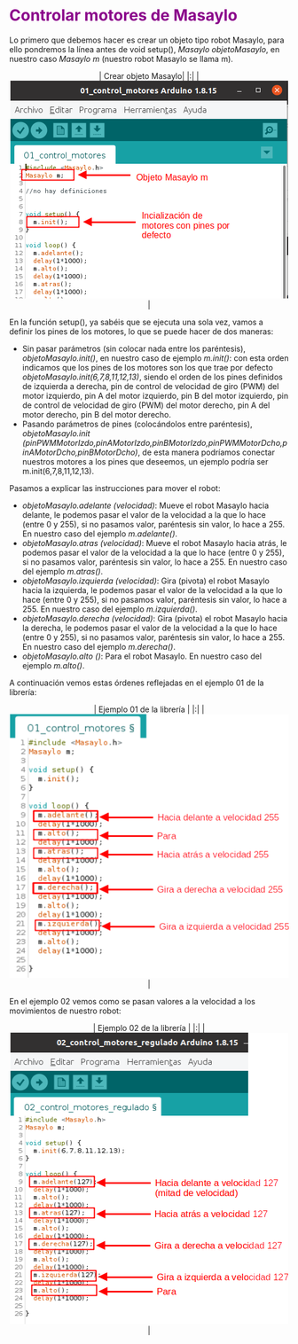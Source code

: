 # <FONT COLOR=#8B008B>Controlar motores de Masaylo</font>
Lo primero que debemos hacer es crear un objeto tipo robot Masaylo, para ello pondremos la línea antes de void setup(), *Masaylo objetoMasaylo*, en nuestro caso *Masaylo m* (nuestro robot Masaylo se llama m).


<center>

| Crear objeto Masaylo|
|:|
| ![Crear objeto Masaylo](../img/libreria/control_motores_01.png) |

</center>

En la función setup(), ya sabéis que se ejecuta una sola vez, vamos a definir los pines de los motores, lo que se puede hacer de dos maneras:

* Sin pasar parámetros (sin colocar nada entre los paréntesis), *objetoMasaylo.init()*, en nuestro caso de ejemplo *m.init()*: con esta orden indicamos que los pines de los motores son los que trae por defecto *objetoMasaylo.init(6,7,8,11,12,13)*, siendo el orden de los pines definidos de izquierda a derecha,  pin de control de velocidad de giro (PWM) del motor izquierdo, pin A del motor izquierdo,  pin B del motor izquierdo, pin de control de velocidad de giro (PWM) del motor derecho, pin A del motor derecho,  pin B del motor derecho.
* Pasando parámetros de pines (colocándolos entre paréntesis), *objetoMasaylo.init (pinPWMMotorIzdo,pinAMotorIzdo,pinBMotorIzdo,pinPWMMotorDcho,pinAMotorDcho,pinBMotorDcho)*, de esta manera podríamos conectar nuestros motores a los pines que deseemos, un ejemplo podría ser m.init(6,7,8,11,12,13).

Pasamos a explicar las instrucciones para mover el robot:

* *objetoMasaylo.adelante (velocidad)*: Mueve el robot Masaylo hacia delante, le podemos pasar el valor de la velocidad a la que lo hace (entre 0 y 255), si no pasamos valor, paréntesis sin valor, lo hace a 255. En nuestro caso del ejemplo *m.adelante()*.
* *objetoMasaylo.atras (velocidad)*: Mueve el robot Masaylo hacia atrás, le podemos pasar el valor de la velocidad a la que lo hace (entre 0 y 255), si no pasamos valor,  paréntesis sin valor, lo hace a 255. En nuestro caso del ejemplo *m.atras()*.
* *objetoMasaylo.izquierda (velocidad)*: Gira (pivota) el robot Masaylo hacia la izquierda, le podemos pasar el valor de la velocidad a la que lo hace (entre 0 y 255), si no pasamos valor, paréntesis sin valor, lo hace a 255. En nuestro caso del ejemplo *m.izquierda()*.
* *objetoMasaylo.derecha (velocidad)*: Gira (pivota) el robot Masaylo hacia la derecha, le podemos pasar el valor de la velocidad a la que lo hace (entre 0 y 255), si no pasamos valor, paréntesis sin valor, lo hace a 255. En nuestro caso del ejemplo *m.derecha()*.
* *objetoMasaylo.alto ()*: Para el robot Masaylo. En nuestro caso del ejemplo *m.alto()*.

A continuación vemos estas órdenes reflejadas en el ejemplo 01 de la librería:

<center>

| Ejemplo 01 de la librería |
|:|
| ![Ejemplo 01 de la librería](../img/libreria/control_motores_02.png) |

</center>

En el ejemplo 02 vemos como se pasan valores a la velocidad a los movimientos de nuestro robot:

<center>

| Ejemplo 02 de la librería |
|:|
| ![Ejemplo 02 de la librería](../img/libreria/control_motores_03.png) |

</center>
